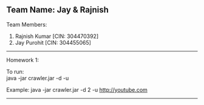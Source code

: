 Team Name: Jay & Rajnish                                                                                                                
--------------------------------------------------------------------------------

Team Members:                                                                                                                           
1. Rajnish Kumar [CIN: 304470392]                                                                                                                                                                                                               
2. Jay Purohit [CIN: 304455065]

--------------------------------------------------------------------------------
Homework 1:

To run:                                                                                                                                 
java -jar crawler.jar -d <depth> -u <url>                                                                                               

Example: java -jar crawler.jar -d 2 -u http://youtube.com

--------------------------------------------------------------------------------

